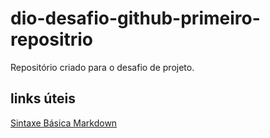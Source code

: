 # dio-desafio-github-primeiro-repositrio
Repositório criado para o desafio de projeto.

## links úteis
[Sintaxe Básica Markdown](https://www.markdownguide.org/basic-syntax/)
